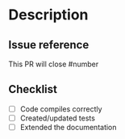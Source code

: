 # Description

<!--Please explain the changes you've made here-->



## Issue reference

<!--We strive to have all PR being opened based on an issue, where the problem or feature should be discussed prior to implementation.-->

<!--Please reference the issue(s) with a hashtag for example #100 -->
This PR will close #number

## Checklist

<!-- This list is non-exhaustive, please ensure the tests are passing. -->
<!--Please make sure you've completed the relevant tasks for this PR, out of the following list: -->

* [ ] Code compiles correctly
* [ ] Created/updated tests
* [ ] Extended the documentation
